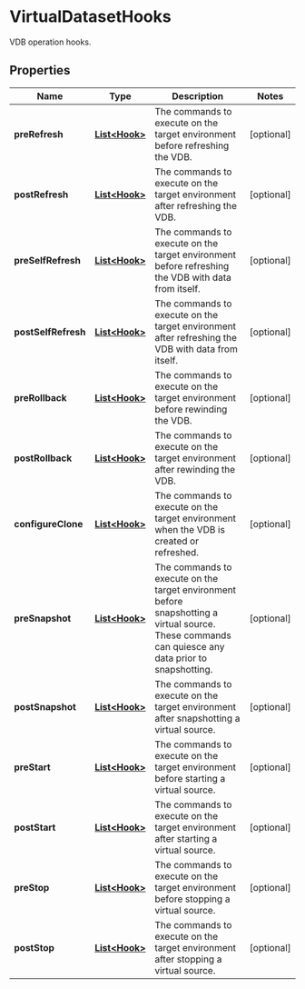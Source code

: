 

# VirtualDatasetHooks

VDB operation hooks.

## Properties

Name | Type | Description | Notes
------------ | ------------- | ------------- | -------------
**preRefresh** | [**List&lt;Hook&gt;**](Hook.md) | The commands to execute on the target environment before refreshing the VDB. |  [optional]
**postRefresh** | [**List&lt;Hook&gt;**](Hook.md) | The commands to execute on the target environment after refreshing the VDB. |  [optional]
**preSelfRefresh** | [**List&lt;Hook&gt;**](Hook.md) | The commands to execute on the target environment before refreshing the VDB with data from itself. |  [optional]
**postSelfRefresh** | [**List&lt;Hook&gt;**](Hook.md) | The commands to execute on the target environment after refreshing the VDB with data from itself. |  [optional]
**preRollback** | [**List&lt;Hook&gt;**](Hook.md) | The commands to execute on the target environment before rewinding the VDB. |  [optional]
**postRollback** | [**List&lt;Hook&gt;**](Hook.md) | The commands to execute on the target environment after rewinding the VDB. |  [optional]
**configureClone** | [**List&lt;Hook&gt;**](Hook.md) | The commands to execute on the target environment when the VDB is created or refreshed. |  [optional]
**preSnapshot** | [**List&lt;Hook&gt;**](Hook.md) | The commands to execute on the target environment before snapshotting a virtual source. These commands can quiesce any data prior to snapshotting. |  [optional]
**postSnapshot** | [**List&lt;Hook&gt;**](Hook.md) | The commands to execute on the target environment after snapshotting a virtual source. |  [optional]
**preStart** | [**List&lt;Hook&gt;**](Hook.md) | The commands to execute on the target environment before starting a virtual source. |  [optional]
**postStart** | [**List&lt;Hook&gt;**](Hook.md) | The commands to execute on the target environment after starting a virtual source. |  [optional]
**preStop** | [**List&lt;Hook&gt;**](Hook.md) | The commands to execute on the target environment before stopping a virtual source. |  [optional]
**postStop** | [**List&lt;Hook&gt;**](Hook.md) | The commands to execute on the target environment after stopping a virtual source. |  [optional]



